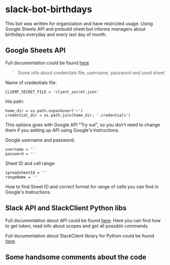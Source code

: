 # slack-bot-birthdays
This bot was written for organization and have restricted usage. Using Google Sheets API and prebuild sheet bot informs managers about birthdays everyday and every last day of month.

## Google Sheets API
Full documentation could be found [here](https://developers.google.com/sheets/api/)

> Some info about credentials file, username, password and used sheet

Name of credentials file:

`CLIENT_SECRET_FILE = 'client_secret.json'`

His path:
```
home_dir = os.path.expanduser('~')
credential_dir = os.path.join(home_dir, '.credentials')
```

This options goes with Google API "Try out", so you don't need to change them if you setting up API using Google's Instructions.

Google username and password:
```
username = ''
password = ''
```

Sheet ID and cell range:
```
spreadsheetId = ''
rangeName = ''
```

How to find Sheet ID and correct format for range of cells you can find in Google's Instructions.

## Slack API and SlackClient Python libs
Full documentation about API could be found [here](https://api.slack.com/). Here you can find how to get token, read info about scopes and get all possible commands.

Full documentation about SlackClient library for Python could be found [here](http://slackapi.github.io/python-slackclient/).

## Some handsome comments about the code
